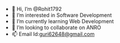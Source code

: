 - 👋 Hi, I’m @Rohit1792
- 👀 I’m interested in Software Development
- 🌱 I’m currently learning Web Development
- 💞️ I’m looking to collaborate on ANRO
- 📫  Email Id:guri62648@gmail.com

<!---
Rohit1792/Rohit1792 is a ✨ special ✨ repository because its `README.md` (this file) appears on your GitHub profile.
You can click the Preview link to take a look at your changes.
--->
